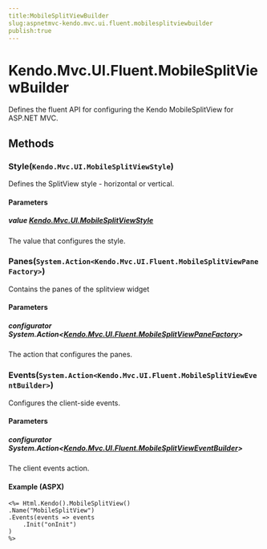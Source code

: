 ```yaml
---
title:MobileSplitViewBuilder
slug:aspnetmvc-kendo.mvc.ui.fluent.mobilesplitviewbuilder
publish:true
---
```


# Kendo.Mvc.UI.Fluent.MobileSplitViewBuilder
Defines the fluent API for configuring the Kendo MobileSplitView for ASP.NET MVC.



## Methods

### Style(`Kendo.Mvc.UI.MobileSplitViewStyle`)
Defines the SplitView style - horizontal or vertical.


#### Parameters

##### value [Kendo.Mvc.UI.MobileSplitViewStyle](/kendo-ui/api/wrappers/aspnet-mvc/Kendo.Mvc.UI/MobileSplitViewStyle)
The value that configures the style.





### Panes(`System.Action<Kendo.Mvc.UI.Fluent.MobileSplitViewPaneFactory>`)
Contains the panes of the splitview widget


#### Parameters

##### configurator System.Action<[Kendo.Mvc.UI.Fluent.MobileSplitViewPaneFactory](/kendo-ui/api/wrappers/aspnet-mvc/Kendo.Mvc.UI.Fluent/MobileSplitViewPaneFactory)>
The action that configures the panes.





### Events(`System.Action<Kendo.Mvc.UI.Fluent.MobileSplitViewEventBuilder>`)
Configures the client-side events.


#### Parameters

##### configurator System.Action<[Kendo.Mvc.UI.Fluent.MobileSplitViewEventBuilder](/kendo-ui/api/wrappers/aspnet-mvc/Kendo.Mvc.UI.Fluent/MobileSplitViewEventBuilder)>
The client events action.




#### Example (ASPX)
    <%= Html.Kendo().MobileSplitView()
    .Name("MobileSplitView")
    .Events(events => events
        .Init("onInit")
    )
    %>



